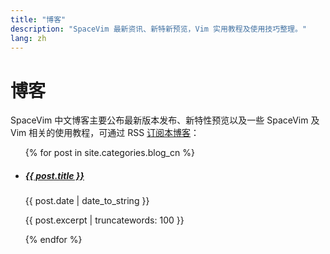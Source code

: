```yaml
---
title: "博客"
description: "SpaceVim 最新资讯、新特新预览，Vim 实用教程及使用技巧整理。"
lang: zh
---
```


# 博客

SpaceVim 中文博客主要公布最新版本发布、新特性预览以及一些 SpaceVim 及 Vim
相关的使用教程，可通过 RSS [订阅本博客](../../feed.xml)：

<ul>
    {% for post in site.categories.blog_cn %}
            <li>
               <h5><a href="{{ post.url }}">{{ post.title }}</a></h5>
               <span class="post-date">{{ post.date | date_to_string }}</span>
               <p>{{ post.excerpt | truncatewords: 100 }}</p>
            </li>
    {% endfor %}
</ul>
